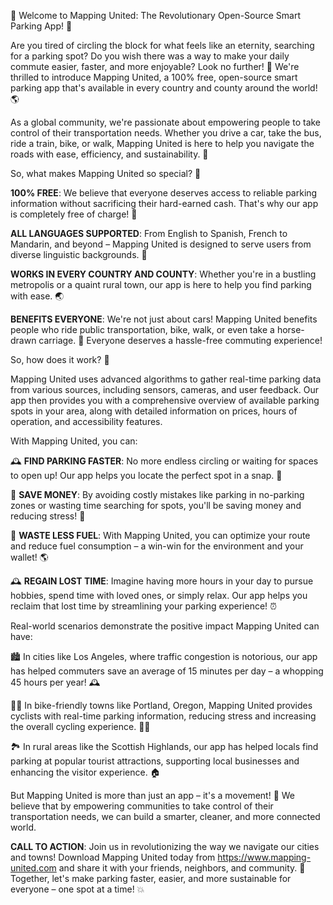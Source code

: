 🎉 Welcome to Mapping United: The Revolutionary Open-Source Smart Parking App! 🌟

Are you tired of circling the block for what feels like an eternity, searching for a parking spot? Do you wish there was a way to make your daily commute easier, faster, and more enjoyable? Look no further! 🚀 We're thrilled to introduce Mapping United, a 100% free, open-source smart parking app that's available in every country and county around the world! 🌎

As a global community, we're passionate about empowering people to take control of their transportation needs. Whether you drive a car, take the bus, ride a train, bike, or walk, Mapping United is here to help you navigate the roads with ease, efficiency, and sustainability. 💪

So, what makes Mapping United so special? 🤔

**100% FREE**: We believe that everyone deserves access to reliable parking information without sacrificing their hard-earned cash. That's why our app is completely free of charge! 🎁

**ALL LANGUAGES SUPPORTED**: From English to Spanish, French to Mandarin, and beyond – Mapping United is designed to serve users from diverse linguistic backgrounds. 💬

**WORKS IN EVERY COUNTRY AND COUNTY**: Whether you're in a bustling metropolis or a quaint rural town, our app is here to help you find parking with ease. 🌏

**BENEFITS EVERYONE**: We're not just about cars! Mapping United benefits people who ride public transportation, bike, walk, or even take a horse-drawn carriage. 🐴 Everyone deserves a hassle-free commuting experience!

So, how does it work? 🔧

Mapping United uses advanced algorithms to gather real-time parking data from various sources, including sensors, cameras, and user feedback. Our app then provides you with a comprehensive overview of available parking spots in your area, along with detailed information on prices, hours of operation, and accessibility features.

With Mapping United, you can:

🕰️ **FIND PARKING FASTER**: No more endless circling or waiting for spaces to open up! Our app helps you locate the perfect spot in a snap. 📍

💸 **SAVE MONEY**: By avoiding costly mistakes like parking in no-parking zones or wasting time searching for spots, you'll be saving money and reducing stress! 💸

🚗 **WASTE LESS FUEL**: With Mapping United, you can optimize your route and reduce fuel consumption – a win-win for the environment and your wallet! 🌎

🕰️ **REGAIN LOST TIME**: Imagine having more hours in your day to pursue hobbies, spend time with loved ones, or simply relax. Our app helps you reclaim that lost time by streamlining your parking experience! ⏰

Real-world scenarios demonstrate the positive impact Mapping United can have:

🏙️ In cities like Los Angeles, where traffic congestion is notorious, our app has helped commuters save an average of 15 minutes per day – a whopping 45 hours per year! 🕰️

🚴‍♂️ In bike-friendly towns like Portland, Oregon, Mapping United provides cyclists with real-time parking information, reducing stress and increasing the overall cycling experience. 🚴‍♀️

🏞️ In rural areas like the Scottish Highlands, our app has helped locals find parking at popular tourist attractions, supporting local businesses and enhancing the visitor experience. 🏠

But Mapping United is more than just an app – it's a movement! 💪 We believe that by empowering communities to take control of their transportation needs, we can build a smarter, cleaner, and more connected world.

**CALL TO ACTION**: Join us in revolutionizing the way we navigate our cities and towns! Download Mapping United today from https://www.mapping-united.com and share it with your friends, neighbors, and community. 📲 Together, let's make parking faster, easier, and more sustainable for everyone – one spot at a time! 💥